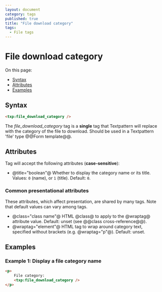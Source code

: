 ```yaml
---
layout: document
category: tags
published: true
title: "File download category"
tags:
  - File tags
---
```


# File download category

On this page:

* [Syntax](#user-content-syntax)
* [Attributes](#user-content-attributes)
* [Examples](#user-content-examples)

## Syntax

```html
<txp:file_download_category />
```

The *file_download_category* tag is a __single__ tag that Textpattern will replace with the category of the file to download. Should be used in a Textpattern 'file' type @@Form template@@.

## Attributes

Tag will accept the following attributes (**case-sensitive**):

* @title="boolean"@
Whether to display the category name or its title.
Values: `0` (name), or `1` (title).
Default: `0`.

### Common presentational attributes

These attributes, which affect presentation, are shared by many tags. Note that default values can vary among tags.

* @class="class name"@
HTML @class@ to apply to the @wraptag@ attribute value.
Default: unset (see @@class cross-reference@@).
* @wraptag="element"@
HTML tag to wrap around category text, specified without brackets (e.g. @wraptag="p"@).
Default: unset.

## Examples

### Example 1: Display a file category name

```html
<p>
    File category:
    <txp:file_download_category />
</p>
